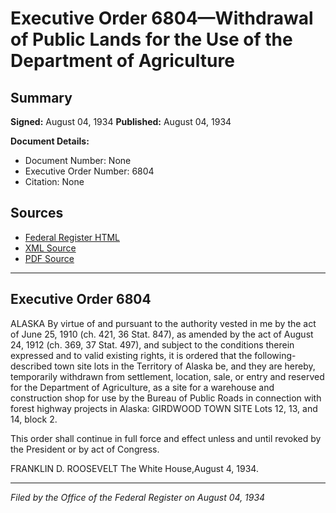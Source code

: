 # Executive Order 6804—Withdrawal of Public Lands for the Use of the Department of Agriculture

## Summary

**Signed:** August 04, 1934
**Published:** August 04, 1934

**Document Details:**
- Document Number: None
- Executive Order Number: 6804
- Citation: None

## Sources
- [Federal Register HTML](https://www.presidency.ucsb.edu/documents/executive-order-6804-withdrawal-public-lands-for-the-use-the-department-agriculture)
- [XML Source](None)
- [PDF Source](None)

---

## Executive Order 6804

ALASKA
By virtue of and pursuant to the authority vested in me by the act of June 25, 1910 (ch. 421, 36 Stat. 847), as amended by the act of August 24, 1912 (ch. 369, 37 Stat. 497), and subject to the conditions therein expressed and to valid existing rights, it is ordered that the following-described town site lots in the Territory of Alaska be, and they are hereby, temporarily withdrawn from settlement, location, sale, or entry and reserved for the Department of Agriculture, as a site for a warehouse and construction shop for use by the Bureau of Public Roads in connection with forest highway projects in Alaska:
GIRDWOOD TOWN SITE
Lots 12, 13, and 14, block 2.

This order shall continue in full force and effect unless and until revoked by the President or by act of Congress.

FRANKLIN D. ROOSEVELT
The White House,August 4, 1934.

---

*Filed by the Office of the Federal Register on August 04, 1934*
